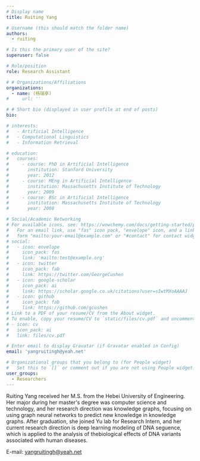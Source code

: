 ```yaml
---
# Display name
title: Ruiting Yang

# Username (this should match the folder name)
authors:
  - ruiting

# Is this the primary user of the site?
superuser: false

# Role/position
role: Research Assistant

# # Organizations/Affiliations
organizations:
  - name: (杨瑞亭)
#     url: ''

# # Short bio (displayed in user profile at end of posts)
bio:  

# interests:
#   - Artificial Intelligence
#   - Computational Linguistics
#   - Information Retrieval

# education:
#   courses:
#     - course: PhD in Artificial Intelligence
#       institution: Stanford University
#       year: 2012
#     - course: MEng in Artificial Intelligence
#       institution: Massachusetts Institute of Technology
#       year: 2009
#     - course: BSc in Artificial Intelligence
#       institution: Massachusetts Institute of Technology
#       year: 2008

# Social/Academic Networking
# For available icons, see: https://wowchemy.com/docs/getting-started/page-builder/#icons
#   For an email link, use "fas" icon pack, "envelope" icon, and a link in the
#   form "mailto:your-email@example.com" or "#contact" for contact widget.
# social:
#   - icon: envelope
#     icon_pack: fas
#     link: 'mailto:test@example.org'
#   - icon: twitter
#     icon_pack: fab
#     link: https://twitter.com/GeorgeCushen
#   - icon: google-scholar
#     icon_pack: ai
#     link: https://scholar.google.co.uk/citations?user=sIwtMXoAAAAJ
#   - icon: github
#     icon_pack: fab
#     link: https://github.com/gcushen
# Link to a PDF of your resume/CV from the About widget.
# To enable, copy your resume/CV to `static/files/cv.pdf` and uncomment the lines below.
# - icon: cv
#   icon_pack: ai
#   link: files/cv.pdf

# Enter email to display Gravatar (if Gravatar enabled in Config)
email: 'yangruitingh@yeah.net'

# Organizational groups that you belong to (for People widget)
#   Set this to `[]` or comment out if you are not using People widget.
user_groups:
  - Researchers
---
```


Ruiting Yang received her M.S. from the Hebei University of Engineering. Her major during her master's degree was computer science and technology, and her research direction was knowledge graphs, focusing on using graph neural networks to predict new knowledge in knowledge graphs. After graduation, she joined Yu lab for Research Intern, and her current research direction is deep learning modeling of DNA seguence, which is applied to the analysis of thebiological effects of DNA variants associated with human diseases.

E-mail: yangruitingh@yeah.net
<!-- 吳恩達 is a professor of artificial intelligence at the Stanford AI Lab. His research interests include distributed robotics, mobile computing and programmable matter. He leads the Robotic Neurobiology group, which develops self-reconfiguring robots, systems of self-organizing robots, and mobile sensor networks.

Lorem ipsum dolor sit amet, consectetur adipiscing elit. Sed neque elit, tristique placerat feugiat ac, facilisis vitae arcu. Proin eget egestas augue. Praesent ut sem nec arcu pellentesque aliquet. Duis dapibus diam vel metus tempus vulputate. -->
